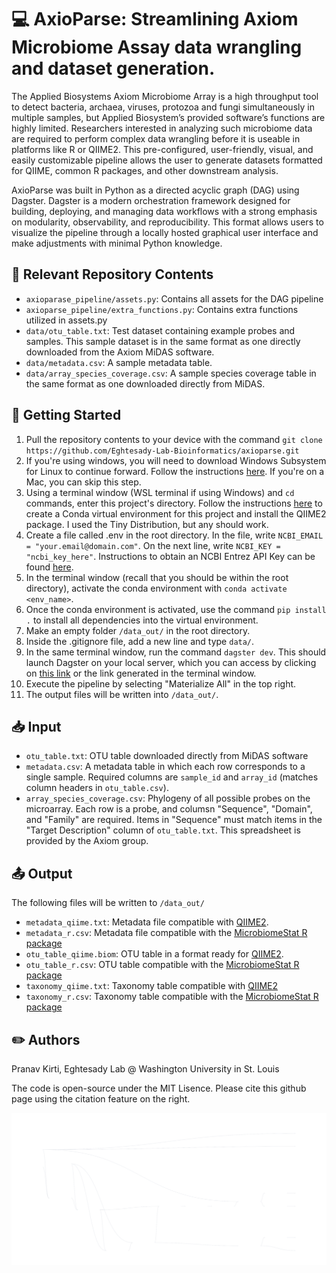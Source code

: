 # :computer: AxioParse: Streamlining Axiom Microbiome Assay data wrangling and dataset generation.

The Applied Biosystems Axiom Microbiome Array is a high throughput tool to detect bacteria, archaea, viruses, protozoa and fungi simultaneously in multiple samples, but Applied Biosystem’s provided software’s functions are highly limited. Researchers interested in analyzing such microbiome data are required to perform complex data wrangling before it is useable in platforms like R or QIIME2. This pre-configured, user-friendly, visual, and easily customizable pipeline allows the user to generate datasets formatted for QIIME, common R packages, and other downstream analysis. 

AxioParse was built in Python as a directed acyclic graph (DAG) using Dagster. Dagster is a modern orchestration framework designed for building, deploying, and managing data workflows with a strong emphasis on modularity, observability, and reproducibility. This format allows users to visualize the pipeline through a locally hosted graphical user interface and make adjustments with minimal Python knowledge. 

## :file_folder: Relevant Repository Contents
- `axioparase_pipeline/assets.py`: Contains all assets for the DAG pipeline
- `axioparse_pipeline/extra_functions.py`: Contains extra functions utilized in assets.py
- `data/otu_table.txt`: Test dataset containing example probes and samples. This sample dataset is in the same format as one directly downloaded from the Axiom MiDAS software.
- `data/metadata.csv`: A sample metadata table.
- `data/array_species_coverage.csv`: A sample species coverage table in the same format as one downloaded directly from MiDAS.

## :beginner: Getting Started
1. Pull the repository contents to your device with the command `git clone https://github.com/Eghtesady-Lab-Bioinformatics/axioparse.git`
2. If you're using windows, you will need to download Windows Subsystem for Linux to continue forward. Follow the instructions [here](https://learn.microsoft.com/en-us/windows/wsl/install). If you're on a Mac, you can skip this step.
3. Using a terminal window (WSL terminal if using Windows) and `cd` commands, enter this project's directory. Follow the instructions [here](https://library.qiime2.org/quickstart) to create a Conda virtual environment for this project and install the QIIME2 package. I used the Tiny Distribution, but any should work. 
3. Create a file called .env in the root directory. In the file, write `NCBI_EMAIL = "your.email@domain.com"`. On the next line, write `NCBI_KEY = "ncbi_key_here"`. Instructions to obtain an NCBI Entrez API Key can be found [here](https://support.nlm.nih.gov/kbArticle/?pn=KA-05317).
4. In the terminal window (recall that you should be within the root directory), activate the conda environment with `conda activate <env_name>`. 
3. Once the conda environment is activated, use the command `pip install .` to install all dependencies into the virtual environment. 
5. Make an empty folder  `/data_out/` in the root directory.
6. Inside the .gitignore file, add a new line and type `data/`.
7. In the same terminal window, run the command `dagster dev`. This should launch Dagster on your local server, which you can access by clicking on [this link](http://127.0.0.1:3000) or the link generated in the terminal window. 
8. Execute the pipeline by selecting "Materialize All" in the top right.
9. The output files will be written into `/data_out/`.

## :inbox_tray: Input
- `otu_table.txt`: OTU table downloaded directly from MiDAS software
- `metadata.csv`: A metadata table in which each row corresponds to a single sample. Required columns are `sample_id` and `array_id` (matches column headers in `otu_table.csv`). 
- `array_species_coverage.csv`: Phylogeny of all possible probes on the microarray. Each row is a probe, and columsn "Sequence", "Domain", and "Family" are required. Items in "Sequence" must match items in the "Target Description" column of `otu_table.txt`. This spreadsheet is provided by the Axiom group. 

## :outbox_tray: Output
The following files will be written to `/data_out/`
- `metadata_qiime.txt`: Metadata file compatible with [QIIME2](https://qiime2.org/).
- `metadata_r.csv`: Metadata file compatible with the [MicrobiomeStat R package](https://github.com/cafferychen777/MicrobiomeStat)
- `otu_table_qiime.biom`: OTU table in a format ready for [QIIME2](https://qiime2.org/). 
- `otu_table_r.csv`: OTU table compatible with the [MicrobiomeStat R package](https://github.com/cafferychen777/MicrobiomeStat)
- `taxonomy_qiime.txt`: Taxonomy table compatible with [QIIME2](https://qiime2.org/)
- `taxonomy_r.csv`: Taxonomy table compatible with the [MicrobiomeStat R package](https://github.com/cafferychen777/MicrobiomeStat)

## :pencil2: Authors
Pranav Kirti, Eghtesady Lab @ Washington University in St. Louis

The code is open-source under the MIT Lisence. Please cite this github page using the citation feature on the right.

![DAG Pipeline](pictures/pipeline.svg)

